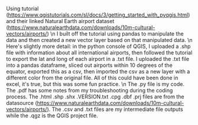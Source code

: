 Using tutorial (https://www.qgistutorials.com/sl/docs/3/getting_started_with_pyqgis.html) and their linked Natural Earth airport dataset (https://www.naturalearthdata.com/downloads/10m-cultural-vectors/airports/) \n
I built off the tutorial using pandas to manipulate the data and then created a new vector layer based on that manipulated data. \n
Here's slightly more detail: in the python console of QGIS, I uploaded a .shp file with information about all international airports, then followed the tutorial to export the lat and long of each airport in a .txt file. I uploaded the .txt file into a pandas dataframe, sliced out airports within 10 degrees of the equator, exported this as a csv, then imported the csv as a new layer with a different color from the original file. 
All of this could have been done in excel, it's true, but this was some fun practice. \n
The .py file is my code. The .pdf has some notes from my troubleshooting during the coding process. The .html .shp .shx .VERSION.txt .cpg .dbf .prj files are from the datasource (https://www.naturalearthdata.com/downloads/10m-cultural-vectors/airports/). The .csv and .txt files are my intermediate file outputs while the .qgz is the QGIS project file.
